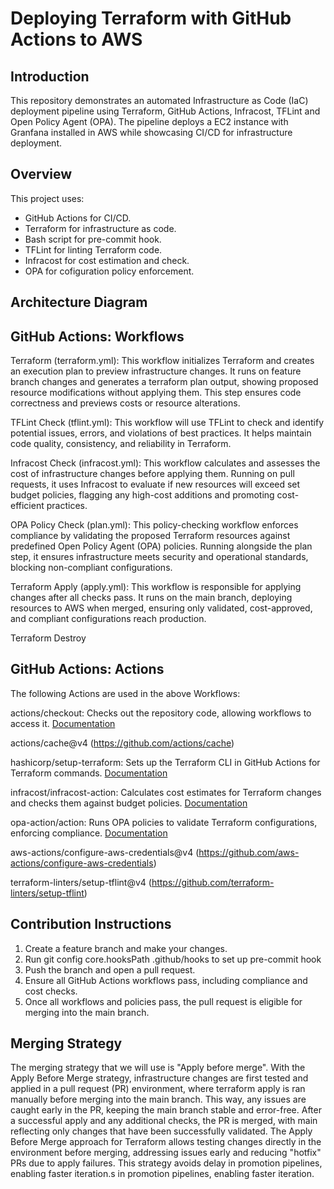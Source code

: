 # Deploying Terraform with GitHub Actions to AWS

## Introduction

This repository demonstrates an automated Infrastructure as Code (IaC) deployment pipeline using Terraform, GitHub Actions, Infracost, TFLint and Open Policy Agent (OPA). The pipeline deploys a EC2 instance with Granfana installed in AWS while showcasing CI/CD for infrastructure deployment.

## Overview

This project uses:

- GitHub Actions for CI/CD.
- Terraform for infrastructure as code.
- Bash script for pre-commit hook.
- TFLint for linting Terraform code.
- Infracost for cost estimation and check.
- OPA for cofiguration policy enforcement.

## Architecture Diagram

## GitHub Actions: Workflows
Terraform (terraform.yml): This workflow initializes Terraform and creates an execution plan to preview infrastructure changes. It runs on feature branch changes and generates a terraform plan output, showing proposed resource modifications without applying them. This step ensures code correctness and previews costs or resource alterations.

TFLint Check (tflint.yml): This workflow will use TFLint to check and identify potential issues, errors, and violations of best practices. It helps maintain code quality, consistency, and reliability in Terraform.

Infracost Check (infracost.yml): This workflow calculates and assesses the cost of infrastructure changes before applying them. Running on pull requests, it uses Infracost to evaluate if new resources will exceed set budget policies, flagging any high-cost additions and promoting cost-efficient practices.

OPA Policy Check (plan.yml): This policy-checking workflow enforces compliance by validating the proposed Terraform resources against predefined Open Policy Agent (OPA) policies. Running alongside the plan step, it ensures infrastructure meets security and operational standards, blocking non-compliant configurations.

Terraform Apply (apply.yml): This workflow is responsible for applying changes after all checks pass. It runs on the main branch, deploying resources to AWS when merged, ensuring only validated, cost-approved, and compliant configurations reach production.

Terraform Destroy

## GitHub Actions: Actions

The following Actions are used in the above Workflows:

actions/checkout: Checks out the repository code, allowing workflows to access it.
[Documentation](https://github.com/actions/checkout)

actions/cache@v4 (https://github.com/actions/cache)

hashicorp/setup-terraform: Sets up the Terraform CLI in GitHub Actions for Terraform commands.
[Documentation](https://github.com/hashicorp/setup-terraform)

infracost/infracost-action: Calculates cost estimates for Terraform changes and checks them against budget policies.
[Documentation](https://github.com/infracost/infracost-action)

opa-action/action: Runs OPA policies to validate Terraform configurations, enforcing compliance.
[Documentation](https://github.com/open-policy-agent/opa-action)

aws-actions/configure-aws-credentials@v4 (https://github.com/aws-actions/configure-aws-credentials)

terraform-linters/setup-tflint@v4 (https://github.com/terraform-linters/setup-tflint)

## Contribution Instructions

1. Create a feature branch and make your changes.
2. Run git config core.hooksPath .github/hooks to set up pre-commit hook
3. Push the branch and open a pull request.
4. Ensure all GitHub Actions workflows pass, including compliance and cost checks.
5. Once all workflows and policies pass, the pull request is eligible for merging into the main branch.

## Merging Strategy

The merging strategy that we will use is "Apply before merge". With the Apply Before Merge strategy, infrastructure changes are first tested and applied in a pull request (PR) environment, where terraform apply is ran manually before merging into the main branch. This way, any issues are caught early in the PR, keeping the main branch stable and error-free. After a successful apply and any additional checks, the PR is merged, with main reflecting only changes that have been successfully validated. The Apply Before Merge approach for Terraform allows testing changes directly in the environment before merging, addressing issues early and reducing "hotfix" PRs due to apply failures. This strategy avoids delay in promotion pipelines, enabling faster iteration.s in promotion pipelines, enabling faster iteration. 